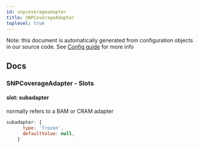 ```yaml
---
id: snpcoverageadapter
title: SNPCoverageAdapter
toplevel: true
---
```


Note: this document is automatically generated from configuration objects in
our source code. See [Config guide](/docs/config_guide) for more info

## Docs

### SNPCoverageAdapter - Slots

#### slot: subadapter

normally refers to a BAM or CRAM adapter

```js
subadapter: {
      type: 'frozen',
      defaultValue: null,
    }
```
